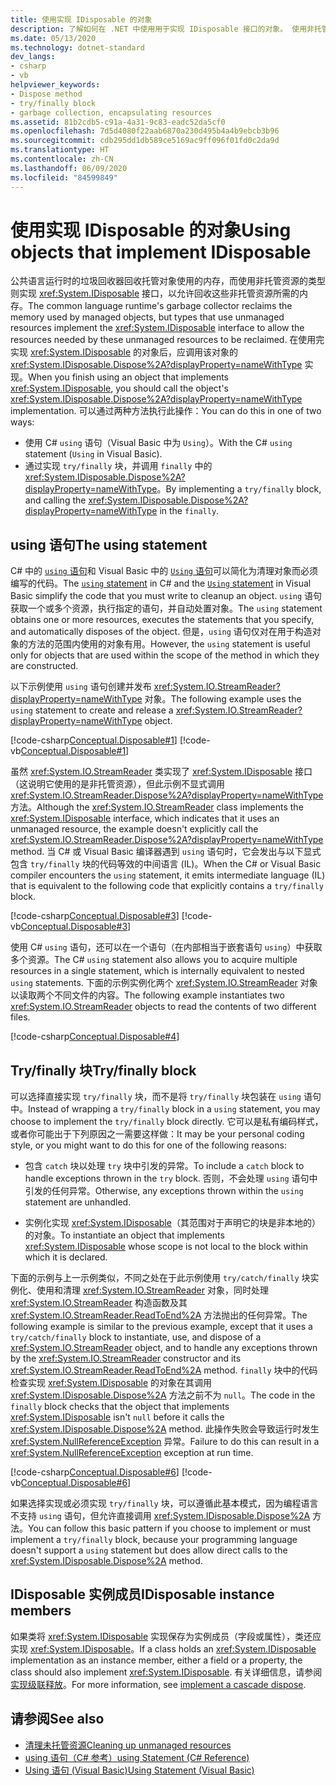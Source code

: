 ```yaml
---
title: 使用实现 IDisposable 的对象
description: 了解如何在 .NET 中使用用于实现 IDisposable 接口的对象。 使用非托管资源的类型可实现 IDisposable 来允许资源回收。
ms.date: 05/13/2020
ms.technology: dotnet-standard
dev_langs:
- csharp
- vb
helpviewer_keywords:
- Dispose method
- try/finally block
- garbage collection, encapsulating resources
ms.assetid: 81b2cdb5-c91a-4a31-9c83-eadc52da5cf0
ms.openlocfilehash: 7d5d4080f22aab6870a230d495b4a4b9ebcb3b96
ms.sourcegitcommit: cdb295dd1db589ce5169ac9ff096f01fd0c2da9d
ms.translationtype: HT
ms.contentlocale: zh-CN
ms.lasthandoff: 06/09/2020
ms.locfileid: "84599849"
---
```

# <a name="using-objects-that-implement-idisposable"></a><span data-ttu-id="2d773-104">使用实现 IDisposable 的对象</span><span class="sxs-lookup"><span data-stu-id="2d773-104">Using objects that implement IDisposable</span></span>

<span data-ttu-id="2d773-105">公共语言运行时的垃圾回收器回收托管对象使用的内存，而使用非托管资源的类型则实现 <xref:System.IDisposable> 接口，以允许回收这些非托管资源所需的内存。</span><span class="sxs-lookup"><span data-stu-id="2d773-105">The common language runtime's garbage collector reclaims the memory used by managed objects, but types that use unmanaged resources implement the <xref:System.IDisposable> interface to allow the resources needed by these unmanaged resources to be reclaimed.</span></span> <span data-ttu-id="2d773-106">在使用完实现 <xref:System.IDisposable> 的对象后，应调用该对象的 <xref:System.IDisposable.Dispose%2A?displayProperty=nameWithType> 实现。</span><span class="sxs-lookup"><span data-stu-id="2d773-106">When you finish using an object that implements <xref:System.IDisposable>, you should call the object's <xref:System.IDisposable.Dispose%2A?displayProperty=nameWithType> implementation.</span></span> <span data-ttu-id="2d773-107">可以通过两种方法执行此操作：</span><span class="sxs-lookup"><span data-stu-id="2d773-107">You can do this in one of two ways:</span></span>

- <span data-ttu-id="2d773-108">使用 C# `using` 语句（Visual Basic 中为 `Using`）。</span><span class="sxs-lookup"><span data-stu-id="2d773-108">With the C# `using` statement (`Using` in Visual Basic).</span></span>
- <span data-ttu-id="2d773-109">通过实现 `try/finally` 块，并调用 `finally` 中的 <xref:System.IDisposable.Dispose%2A?displayProperty=nameWithType>。</span><span class="sxs-lookup"><span data-stu-id="2d773-109">By implementing a `try/finally` block, and calling the <xref:System.IDisposable.Dispose%2A?displayProperty=nameWithType> in the `finally`.</span></span>

## <a name="the-using-statement"></a><span data-ttu-id="2d773-110">using 语句</span><span class="sxs-lookup"><span data-stu-id="2d773-110">The using statement</span></span>

<span data-ttu-id="2d773-111">C# 中的 [`using` 语句](../../csharp/language-reference/keywords/using-statement.md)和 Visual Basic 中的 [`Using` 语句](../../visual-basic/language-reference/statements/using-statement.md)可以简化为清理对象而必须编写的代码。</span><span class="sxs-lookup"><span data-stu-id="2d773-111">The [`using` statement](../../csharp/language-reference/keywords/using-statement.md) in C# and the [`Using` statement](../../visual-basic/language-reference/statements/using-statement.md) in Visual Basic simplify the code that you must write to cleanup an object.</span></span> <span data-ttu-id="2d773-112">`using` 语句获取一个或多个资源，执行指定的语句，并自动处置对象。</span><span class="sxs-lookup"><span data-stu-id="2d773-112">The `using` statement obtains one or more resources, executes the statements that you specify, and automatically disposes of the object.</span></span> <span data-ttu-id="2d773-113">但是，`using` 语句仅对在用于构造对象的方法的范围内使用的对象有用。</span><span class="sxs-lookup"><span data-stu-id="2d773-113">However, the `using` statement is useful only for objects that are used within the scope of the method in which they are constructed.</span></span>

<span data-ttu-id="2d773-114">以下示例使用 `using` 语句创建并发布 <xref:System.IO.StreamReader?displayProperty=nameWithType> 对象。</span><span class="sxs-lookup"><span data-stu-id="2d773-114">The following example uses the `using` statement to create and release a <xref:System.IO.StreamReader?displayProperty=nameWithType> object.</span></span>

[!code-csharp[Conceptual.Disposable#1](../../../samples/snippets/csharp/VS_Snippets_CLR/conceptual.disposable/cs/using1.cs#1)]
[!code-vb[Conceptual.Disposable#1](../../../samples/snippets/visualbasic/VS_Snippets_CLR/conceptual.disposable/vb/using1.vb#1)]

<span data-ttu-id="2d773-115">虽然 <xref:System.IO.StreamReader> 类实现了 <xref:System.IDisposable> 接口（这说明它使用的是非托管资源），但此示例不显式调用 <xref:System.IO.StreamReader.Dispose%2A?displayProperty=nameWithType> 方法。</span><span class="sxs-lookup"><span data-stu-id="2d773-115">Although the <xref:System.IO.StreamReader> class implements the <xref:System.IDisposable> interface, which indicates that it uses an unmanaged resource, the example doesn't explicitly call the <xref:System.IO.StreamReader.Dispose%2A?displayProperty=nameWithType> method.</span></span> <span data-ttu-id="2d773-116">当 C# 或 Visual Basic 编译器遇到 `using` 语句时，它会发出与以下显式包含 `try/finally` 块的代码等效的中间语言 (IL)。</span><span class="sxs-lookup"><span data-stu-id="2d773-116">When the C# or Visual Basic compiler encounters the `using` statement, it emits intermediate language (IL) that is equivalent to the following code that explicitly contains a `try/finally` block.</span></span>

[!code-csharp[Conceptual.Disposable#3](../../../samples/snippets/csharp/VS_Snippets_CLR/conceptual.disposable/cs/using3.cs#3)]
[!code-vb[Conceptual.Disposable#3](../../../samples/snippets/visualbasic/VS_Snippets_CLR/conceptual.disposable/vb/using3.vb#3)]

<span data-ttu-id="2d773-117">使用 C# `using` 语句，还可以在一个语句（在内部相当于嵌套语句 `using`）中获取多个资源。</span><span class="sxs-lookup"><span data-stu-id="2d773-117">The C# `using` statement also allows you to acquire multiple resources in a single statement, which is internally equivalent to nested `using` statements.</span></span> <span data-ttu-id="2d773-118">下面的示例实例化两个 <xref:System.IO.StreamReader> 对象以读取两个不同文件的内容。</span><span class="sxs-lookup"><span data-stu-id="2d773-118">The following example instantiates two <xref:System.IO.StreamReader> objects to read the contents of two different files.</span></span>

[!code-csharp[Conceptual.Disposable#4](../../../samples/snippets/csharp/VS_Snippets_CLR/conceptual.disposable/cs/using4.cs#4)]

## <a name="tryfinally-block"></a><span data-ttu-id="2d773-119">Try/finally 块</span><span class="sxs-lookup"><span data-stu-id="2d773-119">Try/finally block</span></span>

<span data-ttu-id="2d773-120">可以选择直接实现 `try/finally` 块，而不是将 `try/finally` 块包装在 `using` 语句中。</span><span class="sxs-lookup"><span data-stu-id="2d773-120">Instead of wrapping a `try/finally` block in a `using` statement, you may choose to implement the `try/finally` block directly.</span></span> <span data-ttu-id="2d773-121">它可以是私有编码样式，或者你可能出于下列原因之一需要这样做：</span><span class="sxs-lookup"><span data-stu-id="2d773-121">It may be your personal coding style, or you might want to do this for one of the following reasons:</span></span>

- <span data-ttu-id="2d773-122">包含 `catch` 块以处理 `try` 块中引发的异常。</span><span class="sxs-lookup"><span data-stu-id="2d773-122">To include a `catch` block to handle exceptions thrown in the `try` block.</span></span> <span data-ttu-id="2d773-123">否则，不会处理 `using` 语句中引发的任何异常。</span><span class="sxs-lookup"><span data-stu-id="2d773-123">Otherwise, any exceptions thrown within the `using` statement are unhandled.</span></span>

- <span data-ttu-id="2d773-124">实例化实现 <xref:System.IDisposable>（其范围对于声明它的块是非本地的）的对象。</span><span class="sxs-lookup"><span data-stu-id="2d773-124">To instantiate an object that implements <xref:System.IDisposable> whose scope is not local to the block within which it is declared.</span></span>

<span data-ttu-id="2d773-125">下面的示例与上一示例类似，不同之处在于此示例使用 `try/catch/finally` 块实例化、使用和清理 <xref:System.IO.StreamReader> 对象，同时处理 <xref:System.IO.StreamReader> 构造函数及其 <xref:System.IO.StreamReader.ReadToEnd%2A> 方法抛出的任何异常。</span><span class="sxs-lookup"><span data-stu-id="2d773-125">The following example is similar to the previous example, except that it uses a `try/catch/finally` block to instantiate, use, and dispose of a <xref:System.IO.StreamReader> object, and to handle any exceptions thrown by the <xref:System.IO.StreamReader> constructor and its <xref:System.IO.StreamReader.ReadToEnd%2A> method.</span></span> <span data-ttu-id="2d773-126">`finally` 块中的代码检查实现 <xref:System.IDisposable> 的对象在其调用 <xref:System.IDisposable.Dispose%2A> 方法之前不为 `null`。</span><span class="sxs-lookup"><span data-stu-id="2d773-126">The code in the `finally` block checks that the object that implements <xref:System.IDisposable> isn't `null` before it calls the <xref:System.IDisposable.Dispose%2A> method.</span></span> <span data-ttu-id="2d773-127">此操作失败会导致运行时发生 <xref:System.NullReferenceException> 异常。</span><span class="sxs-lookup"><span data-stu-id="2d773-127">Failure to do this can result in a <xref:System.NullReferenceException> exception at run time.</span></span>

[!code-csharp[Conceptual.Disposable#6](../../../samples/snippets/csharp/VS_Snippets_CLR/conceptual.disposable/cs/using5.cs#6)]
[!code-vb[Conceptual.Disposable#6](../../../samples/snippets/visualbasic/VS_Snippets_CLR/conceptual.disposable/vb/using5.vb#6)]

<span data-ttu-id="2d773-128">如果选择实现或必须实现 `try/finally` 块，可以遵循此基本模式，因为编程语言不支持 `using` 语句，但允许直接调用 <xref:System.IDisposable.Dispose%2A> 方法。</span><span class="sxs-lookup"><span data-stu-id="2d773-128">You can follow this basic pattern if you choose to implement or must implement a `try/finally` block, because your programming language doesn't support a `using` statement but does allow direct calls to the <xref:System.IDisposable.Dispose%2A> method.</span></span>

## <a name="idisposable-instance-members"></a><span data-ttu-id="2d773-129">IDisposable 实例成员</span><span class="sxs-lookup"><span data-stu-id="2d773-129">IDisposable instance members</span></span>

<span data-ttu-id="2d773-130">如果类将 <xref:System.IDisposable> 实现保存为实例成员（字段或属性），类还应实现 <xref:System.IDisposable>。</span><span class="sxs-lookup"><span data-stu-id="2d773-130">If a class holds an <xref:System.IDisposable> implementation as an instance member, either a field or a property, the class should also implement <xref:System.IDisposable>.</span></span> <span data-ttu-id="2d773-131">有关详细信息，请参阅[实现级联释放](implementing-dispose.md#cascade-dispose-calls)。</span><span class="sxs-lookup"><span data-stu-id="2d773-131">For more information, see [implement a cascade dispose](implementing-dispose.md#cascade-dispose-calls).</span></span>

## <a name="see-also"></a><span data-ttu-id="2d773-132">请参阅</span><span class="sxs-lookup"><span data-stu-id="2d773-132">See also</span></span>

- [<span data-ttu-id="2d773-133">清理未托管资源</span><span class="sxs-lookup"><span data-stu-id="2d773-133">Cleaning up unmanaged resources</span></span>](unmanaged.md)
- [<span data-ttu-id="2d773-134">using 语句（C# 参考）</span><span class="sxs-lookup"><span data-stu-id="2d773-134">using Statement (C# Reference)</span></span>](../../csharp/language-reference/keywords/using-statement.md)
- [<span data-ttu-id="2d773-135">Using 语句 (Visual Basic)</span><span class="sxs-lookup"><span data-stu-id="2d773-135">Using Statement (Visual Basic)</span></span>](../../visual-basic/language-reference/statements/using-statement.md)

